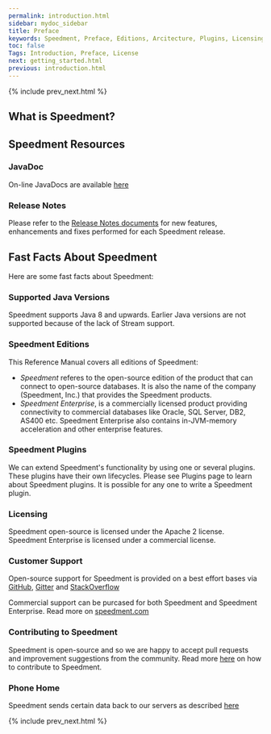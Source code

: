 ```yaml
---
permalink: introduction.html
sidebar: mydoc_sidebar
title: Preface
keywords: Speedment, Preface, Editions, Arcitecture, Plugins, Licensing, Support, JavaDoc, Contributing
toc: false
Tags: Introduction, Preface, License
next: getting_started.html
previous: introduction.html
---
```


{% include prev_next.html %}

## What is Speedment?


## Speedment Resources

### JavaDoc
On-line JavaDocs are available [here](http://www.javadoc.io/doc/com.speedment/runtime-deploy/{{site.data.speedment.version}})

### Release Notes
Please refer to the [Release Notes documents](https://github.com/speedment/speedment/releases) for new features, enhancements and fixes performed for each Speedment release.

## Fast Facts About Speedment
Here are some fast facts about Speedment:

### Supported Java Versions
Speedment supports Java 8 and upwards. Earlier Java versions are not supported because of the lack of Stream support.

### Speedment Editions
This Reference Manual covers all editions of Speedment:
  * *Speedment* referes to the open-source edition of the product that can connect to open-source databases. It is also the name of the company (Speedment, Inc.) that provides the Speedment products.
  * *Speedment Enterprise*, is a commercially licensed product providing connectivity to commercial databases like Oracle, SQL Server, DB2, AS400 etc. Speedment Enterprise also contains in-JVM-memory acceleration and other enterprise features.

### Speedment Plugins
We can extend Speedment's functionality by using one or several plugins. These plugins have their own lifecycles. Please see Plugins page to learn about Speedment plugins. It is possible for any one to write a Speedment plugin.

### Licensing
Speedment open-source is licensed under the Apache 2 license. Speedment Enterprise is licensed under a commercial license.

### Customer Support
Open-source support for Speedment is provided on a best effort bases via [GitHub](https://github.com/speedment/speedment/issues), [Gitter](https://gitter.im/speedment/speedment) and [StackOverflow](http://stackoverflow.com/questions/tagged/speedment)

Commercial support can be purcased for both Speedment and Speedment Enterprise. Read more on [speedment.com](http://www.speedment.com)

### Contributing to Speedment
Speedment is open-source and so we are happy to accept pull requests and improvement suggestions from the community. Read more [here](https://github.com/speedment/speedment/blob/master/CONTRIBUTING.md) on how to contribute to Speedment.

### Phone Home
Speedment sends certain data back to our servers as described [here](https://github.com/speedment/speedment/blob/master/DISCLAIMER.MD) 

{% include prev_next.html %}
